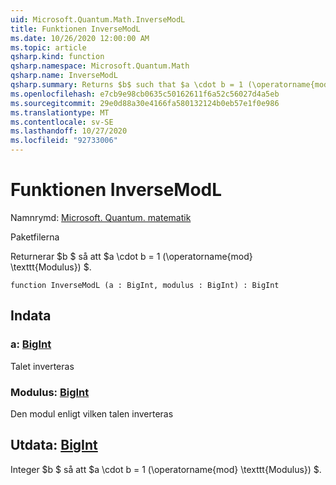 ```yaml
---
uid: Microsoft.Quantum.Math.InverseModL
title: Funktionen InverseModL
ms.date: 10/26/2020 12:00:00 AM
ms.topic: article
qsharp.kind: function
qsharp.namespace: Microsoft.Quantum.Math
qsharp.name: InverseModL
qsharp.summary: Returns $b$ such that $a \cdot b = 1 (\operatorname{mod} \texttt{modulus})$.
ms.openlocfilehash: e7cb9e98cb0635c50162611f6a52c56027d4a5eb
ms.sourcegitcommit: 29e0d88a30e4166fa580132124b0eb57e1f0e986
ms.translationtype: MT
ms.contentlocale: sv-SE
ms.lasthandoff: 10/27/2020
ms.locfileid: "92733006"
---
```

# <a name="inversemodl-function"></a>Funktionen InverseModL

Namnrymd: [Microsoft. Quantum. matematik](xref:Microsoft.Quantum.Math)

Paketfilerna [](https://nuget.org/packages/)


Returnerar $b $ så att $a \cdot b = 1 (\operatorname{mod} \texttt{Modulus}) $.

```qsharp
function InverseModL (a : BigInt, modulus : BigInt) : BigInt
```


## <a name="input"></a>Indata

### <a name="a--bigint"></a>a: [BigInt](xref:microsoft.quantum.lang-ref.bigint)

Talet inverteras


### <a name="modulus--bigint"></a>Modulus: [BigInt](xref:microsoft.quantum.lang-ref.bigint)

Den modul enligt vilken talen inverteras



## <a name="output--bigint"></a>Utdata: [BigInt](xref:microsoft.quantum.lang-ref.bigint)

Integer $b $ så att $a \cdot b = 1 (\operatorname{mod} \texttt{Modulus}) $.